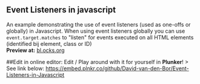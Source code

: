 Event Listeners in javascript
-----------------------------
An example demonstrating the use of event listeners (used as one-offs or globally) in Javascript. When using event listeners globally you can use ```event.target.matches``` to "listen" for events executed on all HTML elements (identified bij element, class or ID) <br>
**Preview at:** [ bl.ocks.org](https://bl.ocks.org/davidvandenbor/Event-Listeners-in_Javascript)

##Edit in online editor:
Edit / Play around with it for yourself in **Plunker**! > See link below:
https://embed.plnkr.co/github/David-van-den-Bor/Event-Listeners-in-Javascript

